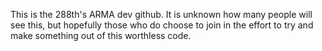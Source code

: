 This is the 288th's ARMA dev github. It is unknown how many people will see this, but hopefully those who do choose to join in the effort to try and make something out of this worthless code.
